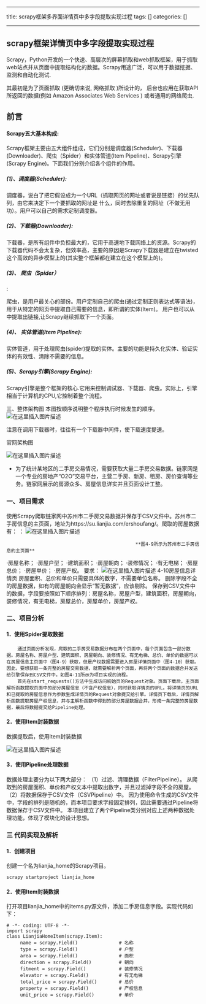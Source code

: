 
--- 
title:  scrapy框架多界面详情页中多字段提取实现过程 
tags: []
categories: [] 

---
## scrapy框架详情页中多字段提取实现过程

Scrapy，Python开发的一个快速、高层次的屏幕抓取和web抓取框架，用于抓取web站点并从页面中提取结构化的数据。Scrapy用途广泛，可以用于数据挖掘、监测和自动化测试.

其最初是为了页面抓取 (更确切来说, 网络抓取 )所设计的， 后台也应用在获取API所返回的数据(例如 Amazon Associates Web Services ) 或者通用的网络爬虫.

## 前言

#### Scrapy五大基本构成:

Scrapy框架主要由五大组件组成，它们分别是调度器(Scheduler)、下载器(Downloader)、爬虫（Spider）和实体管道(Item Pipeline)、Scrapy引擎(Scrapy Engine)。下面我们分别介绍各个组件的作用。

##### (1)、调度器(Scheduler):

调度器，说白了把它假设成为一个URL（抓取网页的网址或者说是链接）的优先队列，由它来决定下一个要抓取的网址是 什么，同时去除重复的网址（不做无用功）。用户可以自己的需求定制调度器。

##### (2)、下载器(Downloader):

下载器，是所有组件中负担最大的，它用于高速地下载网络上的资源。Scrapy的下载器代码不会太复杂，但效率高，主要的原因是Scrapy下载器是建立在twisted这个高效的异步模型上的(其实整个框架都在建立在这个模型上的)。

##### (3)、 爬虫（Spider）

:

爬虫，是用户最关心的部份。用户定制自己的爬虫(通过定制正则表达式等语法)，用于从特定的网页中提取自己需要的信息，即所谓的实体(Item)。 用户也可以从中提取出链接,让Scrapy继续抓取下一个页面。

##### (4)、 实体管道(Item Pipeline):

实体管道，用于处理爬虫(spider)提取的实体。主要的功能是持久化实体、验证实体的有效性、清除不需要的信息。

##### (5)、Scrapy引擎(Scrapy Engine):

Scrapy引擎是整个框架的核心.它用来控制调试器、下载器、爬虫。实际上，引擎相当于计算机的CPU,它控制着整个流程。

三、整体架构图 本图按顺序说明整个程序执行时候发生的顺序。 <img src="https://img-blog.csdnimg.cn/3e54145baac5465098d8bbe8acf54f7b.png" alt="在这里插入图片描述">

注意在调用下载器时，往往有一个下载器中间件，使下载速度提速。

官网架构图

<img src="https://img-blog.csdnimg.cn/bd28e3ba1a5241f98f81ffe380636c52.png" alt="在这里插入图片描述">

 - 为了统计某地区的二手房交易情况，需要获取大量二手房交易数据。链家网是一个专业的房地产“O2O”交易平台，主营二手房、新房、租房、房价查询等业务。链家网展示的房源众多、房屋信息详实并且页面设计工整。

### 一、项目需求

使用Scrapy爬取链家网中苏州市二手房交易数据并保存于CSV文件中。苏州市二手房信息的主页面，地址为https://su.lianjia.com/ershoufang/。爬取的房屋数据有： ： <img src="https://img-blog.csdnimg.cn/2c49c1b5aa894bb49dc1e236de27faf3.png" alt="在这里插入图片描述">

```
                                               **图4-9所示为苏州市二手房信息的主页面**

```

·房屋名称； ·房屋户型； ·建筑面积； ·房屋朝向； ·装修情况； ·有无电梯； ·房屋总价； ·房屋单价； ·房屋产权。 要求： <img src="https://img-blog.csdnimg.cn/ffb8248a331c4cbdad685a393f371c31.png" alt="在这里插入图片描述"> 4-10房屋信息详情页 房屋面积、总价和单价只需要具体的数字，不需要单位名称。 删除字段不全的房屋数据，如有的房屋朝向会显示“暂无数据”，应该剔除。 保存到CSV文件中的数据，字段要按照如下顺序排列：房屋名称，房屋户型，建筑面积，房屋朝向，装修情况，有无电梯，房屋总价，房屋单价，房屋产权。

### 二、项目分析

#### 1．使用Spider提取数据

```
	通过页面分析发现，爬取的二手房交易数据分布在两个页面中，每个页面包含一部分数据。房屋名称、房屋户型、建筑面积、房屋朝向、装修情况、有无电梯、总价、单价的数据可以在房屋信息主页面中（图4-9）获取，但是产权数据需要进入房屋详情页面中（图4-10）获取。因此，要想获取一条完整的房屋交易数据，就需要解析两个页面，再将两个页面的数据合并发送给引擎保存到CSV文件中。如图4-11所示为项目实现的流程。
	首先在start_requests()方法中生成访问初始页的Request对象。页面下载后，主页面解析函数提取页面中的部分房屋信息（不含产权信息），同时获取详情页的URL。将详情页的URL和已提取的房屋信息作为参数生成详情页的Request对象提交给引擎。详情页下载后，详情页解析函数提取房屋产权信息，并与主解析函数中得到的部分房屋数据合并，形成一条完整的房屋数据，最后将数据提交给Pipeline处理。

```

#### 2．使用Item封装数据

数据提取后，使用Item封装数据

<img src="https://img-blog.csdnimg.cn/2c5c4024348a4d72a0bc4901cd27c1a1.png" alt="在这里插入图片描述">

#### 3．使用Pipeline处理数据

数据处理主要分为以下两大部分： （1）过滤、清理数据（FilterPipeline）。 从爬取到的房屋面积、单价和产权文本中提取出数字，并且过滤掉字段不全的房屋。 （2）将数据保存于CSV文件（CSVPipeline）中。 因为使用命令生成的CSV文件中，字段的排列是随机的，而本项目要求字段固定排列，因此需要通过Pipeline将数据保存于CSV文件中。 本项目建立了两个Pipeline类分别对应上述两种数据处理功能，体现了模块化的设计思想。

### 三 代码实现及解析

#### 1．创建项目

创建一个名为lianjia_home的Scrapy项目。

```
scrapy startproject lianjia_home

```

#### 2．使用Item封装数据

打开项目lianjia_home中的items.py源文件，添加二手房信息字段。实现代码如下：

```
# -*- coding: UTF-8 -*-
import scrapy
class LianjiaHomeItem(scrapy.Item):
     name = scrapy.Field()               # 名称
     type = scrapy.Field()               # 户型
     area = scrapy.Field()               # 面积
     direction = scrapy.Field()          # 朝向
     fitment = scrapy.Field()            # 装修情况
     elevator = scrapy.Field()           # 有无电梯
     total_price = scrapy.Field()        # 总价
     property = scrapy.Field()           # 产权信息
     unit_price = scrapy.Field()         # 单价

```

#### 
